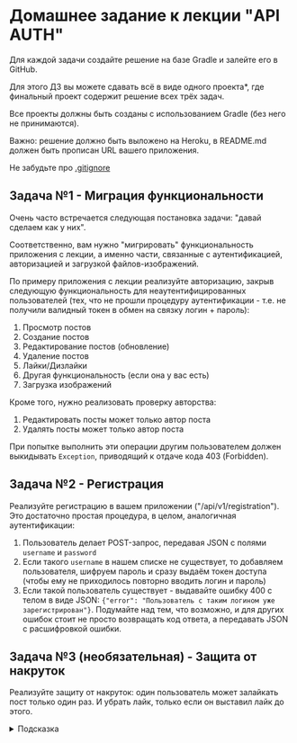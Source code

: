 # Домашнее задание к лекции "API AUTH"

Для каждой задачи создайте решение на базе Gradle и залейте его в GitHub.

Для этого ДЗ вы можете сдавать всё в виде одного проекта*, где финальный проект содержит решение всех трёх задач.

Все проекты должны быть созданы с использованием Gradle (без него не принимаются).

Важно: решение должно быть выложено на Heroku, в README.md должен быть прописан URL вашего приложения.

Не забудьте про [.gitignore](../.gitignore)

## Задача №1 - Миграция функциональности

Очень часто встречается следующая постановка задачи: "давай сделаем как у них".

Соответственно, вам нужно "мигрировать" функциональность приложения с лекции, а именно части, связанные с аутентификацией, авторизацией и загрузкой файлов-изображений.

По примеру приложения с лекции реализуйте авторизацию, закрыв следующую функциональность для неаутентифицированных пользователей (тех, что не прошли процедуру аутентификации - т.е. не получили валидный токен в обмен на связку логин + пароль):

1. Просмотр постов
1. Создание постов
1. Редактирование постов (обновление)
1. Удаление постов
1. Лайки/Дизлайки
1. Другая функциональность (если она у вас есть) 
1. Загрузка изображений

Кроме того, нужно реализовать проверку авторства:
1. Редактировать посты может только автор поста
1. Удалять посты может только автор поста

При попытке выполнить эти операции другим пользователем должен выкидывать `Exception`, приводящий к отдаче кода 403 (Forbidden).

## Задача №2 - Регистрация

Реализуйте регистрацию в вашем приложении ("/api/v1/registration"). Это достаточно простая процедура, в целом, аналогичная аутентификации:

1. Пользователь делает POST-запрос, передавая JSON с полями `username` и `password`
1. Если такого `username` в нашем списке не существует, то добавляем пользователя, шифруем пароль и сразу выдаём токен доступа (чтобы ему не приходилось повторно вводить логин и пароль)
1. Если такой пользователь существует - выдавайте ошибку 400 с телом в виде JSON: `{"error": "Пользователь с таким логином уже зарегистрирован"}`. Подумайте над тем, что возможно, и для других ошибок стоит не просто возвращать код ответа, а передавать JSON с расшифровкой ошибки.

## Задача №3 (необязательная) - Защита от накруток

Реализуйте защиту от накруток: один пользователь может залайкать пост только один раз. И убрать лайк, только если он выставил лайк до этого.

<details>
    <summary>Подсказка</summary>

    Для этого вам нужно будет либо в конкретном посте хранить информацию о том, кто залайкал этот пост, либо хранить связки пост-залайкавшие его люди отдельно.

    Соответственно, лайк - добавление в этот список, дизлайк - удаление при наличие.
</details>
